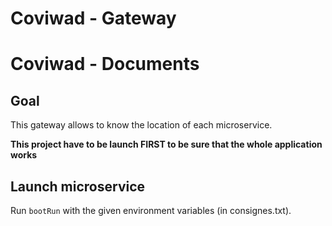 # Coviwad - Gateway
# Coviwad - Documents

## Goal

This gateway allows to know the location of each microservice.

**This project have to be launch FIRST to be sure that the whole application works**

## Launch microservice

Run `bootRun` with the given environment variables (in consignes.txt).
